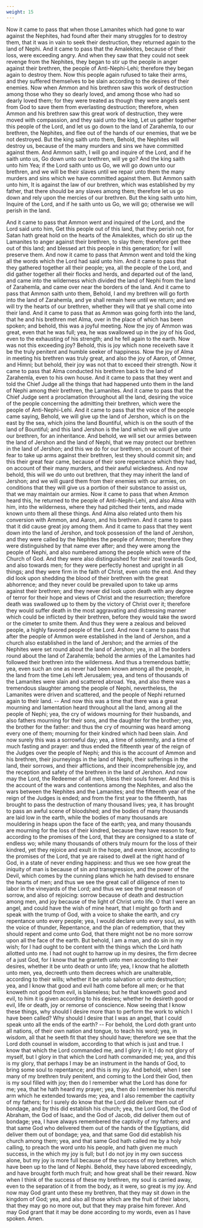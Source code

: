 ```yaml
---
weight: 15
---
```

Now it came to pass that when those Lamanites which had gone to war against the Nephites, had found after their many struggles for to destroy them, that it was in vain to seek their destruction, they returned again to the land of Nephi. And it came to pass that the Amalekites, because of their loss, were exceeding angry. And when they saw that they could not seek revenge from the Nephites, they began to stir up the people in anger against their brethren, the people of Anti-Nephi-Lehi; therefore they began again to destroy them. Now this people again rufused to take their arms, and they suffered themselves to be slain according to the desires of their enemies. Now when Ammon and his brethren saw this work of destruction among those who they so dearly loved, and among those who had so dearly loved them; for they were treated as though they were angels sent from God to save them from everlasting destruction; therefore, when Ammon and his brethren saw this great work of destruction, they were moved with compassion, and they said unto the king, Let us gather together this people of the Lord, and let us go down to the land of Zarahemla, to our brethren, the Nephites, and flee out of the hands of our enemies, that we be not destroyed. But the king saith unto them, Behold, the Nephites will destroy us, because of the many murders and sins we have committed against them. And Ammon saith, I will go and inquire of the Lord, and if he saith unto us, Go down unto our brethren, will ye go? And the king saith unto him Yea; if the Lord saith unto us Go, we will go down unto our brethren, and we will be their slaves until we repair unto them the many murders and sins which we have committed against them. But Ammon saith unto him, It is against the law of our brethren, which was established by my father, that there should be any slaves among them; therefore let us go down and rely upon the mercies of our brethren. But the king saith unto him, Inquire of the Lord, and if he saith unto us Go, we will go; otherwise we will perish in the land.

 And it came to pass that Ammon went and inquired of the Lord, and the Lord said unto him, Get this people out of this land, that they perish not, for Satan hath great hold on the hearts of the Amalekites, which do stir up the Lamanites to anger against their brethren, to slay them; therefore get thee out of this land; and blessed art this people in this generation; for I will preserve them. And now it came to pass that Ammon went and told the king all the words which the Lord had said unto him. And it came to pass that they gathered together all their people; yea, all the people of the Lord, and did gather together all their flocks and herds, and departed out of the land, and came into the wilderness which divided the land of Nephi from the land of Zarahemla, and came over near the borders of the land. And it came to pass that Ammon saith unto them, Behold, I and my brethren will go forth into the land of Zarahemla, and ye shall remain here until we return; and we will try the hearts of our brethren, whether they will that ye shall come into their land. And it came to pass that as Ammon was going forth into the land, that he and his brethren met Alma, over in the place of which has been spoken; and behold, this was a joyful meeting. Now the joy of Ammon was great, even that he was full; yea, he was swallowed up in the joy of his God, even to the exhausting of his strength; and he fell again to the earth. Now was not this exceeding joy? Behold, this is joy which none receiveth save it be the truly penitent and humble seeker of happiness. Now the joy of Alma in meeting his brethren was truly great, and also the joy of Aaron, of Omner, and Himni; but behold, their joy was not that to exceed their strength. Now it came to pass that Alma conducted his brethren back to the land of Zarahemla, even to his own house. And it came to pass that they went and told the Chief Judge all the things that had happened unto them in the land of Nephi among their brethren, the Lamanites. And it came to pass that the Chief Judge sent a proclamation throughout all the land, desiring the voice of the people concerning the admitting their brethren, which were the people of Anti-Nephi-Lehi. And it came to pass that the voice of the people came saying, Behold, we will give up the land of Jershon, which is on the east by the sea, which joins the land Bountiful, which is on the south of the land of Bountiful; and  this land Jershon is the land which we will give unto our brethren, for an inheritance. And behold, we will set our armies between the land of Jershon and the land of Nephi, that we may protect our brethren in the land of Jershon; and this we do for our brethren, on account of their fear to take up arms against their brethren, lest they should commit sin; and this their great fear came, because of their sore repentance which they had, on account of their many murders, and their awful wickedness. And now behold, this will we do unto out brethren, that they may inherit the land of Jershon; and we will guard them from their enemies with our armies, on conditions that they will give us a portion of their substance to assist us, that we may maintain our armies. Now it came to pass that when Ammon heard this, he returned to the people of Anti-Nephi-Lehi, and also Alma with him, into the wilderness, where they had pitched their tents, and made known unto them all these things. And Alma also related unto them his conversion with Ammon, and Aaron, and his brethren. And it came to pass that it did cause great joy among them. And it came to pass that they went down into the land of Jershon, and took possession of the land of Jershon, and they were called by the Nephites the people of Ammon; therefore they were distinguished by that name ever after; and they were among the people of Nephi, and also numbered among the people which were of the Church of God. And they were also distinguished for their zeal towards God, and also towards men; for they were perfectly honest and upright in all things; and they were firm in the faith of Christ, even unto the end. And they did look upon shedding the blood of their brethren with the great abhorrence; and they never could be prevailed upon to take up arms against their brethren; and they never did look upon death with any degree of terror for their hope and views of Christ and the resurrection; therefore death was swallowed up to them by the victory of Christ over it; therefore they would suffer death in the most aggravating and distressing manner which could be inflicted by their brethren, before they would take the sword or the cimeter to smite them. And thus they were a zealous and beloved people, a highly favored people of the Lord. And now it came to pass that after the people of Ammon were established in the land of Jershon, and a church also established in the land of Jershon; and the armies of the Nephites were set round about the land of Jershon; yea, in all  the borders round about the land of Zarahemla; behold the armies of the Lamanites had followed their brethren into the wilderness. And thus a tremendous battle; yea, even such an one as never had been known among all the people, in the land from the time Lehi left Jerusalem; yea, and tens of thousands of the Lamanites were slain and scattered abroad. Yea, and also there was a tremendous slaughter among the people of Nephi, nevertheless, the Lamanites were driven and scattered, and the people of Nephi returned again to their land. -- And now this was a time that there was a great mourning and lamentation heard throughout all the land, among all the people of Nephi; yea, the cry of widows mourning for their husbands, and also fathers mourning for their sons, and the daughter for the brother; yea, the brother for the father: and thus the cry of mourning was heard among every one of them; mourning for their kindred which had been slain. And now surely this was a sorrowful day; yea, a time of solemnity, and a time of much fasting and prayer: and thus ended the fifteenth year of the reign of the Judges over the people of Nephi; and this is the account of Ammon and his brethren, their journeyings in the land of Nephi, their sufferings in the land, their sorrows, and their afflictions, and their incomprehensible joy, and the reception and safety of the brethren in the land of Jershon. And now may the Lord, the Redeemer of all men, bless their souls forever. And this is the account of the wars and contentions among the Nephites, and also the wars between the Nephites and the Lamanites; and the fifteenth year of the reign of the Judges is ended; and from the first year to the fifteenth, has brought to pass the destruction of many thousand lives; yea, it has brought to pass an awful scene of bloodshed; and the bodies of many thousands are laid low in the earth, while the bodies of many thousands are mouldering in heaps upon the face of the earth; yea, and many thousands are mourning for the loss of their kindred, because they have reason to fear, according to the promises of the Lord, that they are consigned to a state of endless wo; while many thousands of others truly mourn for the loss of their kindred, yet they rejoice and exult in the hope, and even know, according to the promises of the Lord, that ye are raised to dwell at the right hand of God, in a state of never ending happiness: and thus we see how great the iniquity of man is because of sin and transgression, and the power of the Devil, which comes by the cunning plans which he hath devised to ensnare the hearts of  men; and thus we see the great call of diligence of men to labor in the vineyards of the Lord; and thus we see the great reason of sorrow, and also of rejoicing: sorrow because of death and destruction among men, and joy because of the light of Christ unto life. O that I were an angel, and could have the wish of mine heart, that I might go forth and speak with the trump of God, with a voice to shake the earth, and cry repentance unto every people; yea, I would declare unto every soul, as with the voice of thunder, Repentance, and the plan of redemption, that they should repent and come unto God, that there might not be no more sorrow upon all the face of the earth. But behold, I am a man, and do sin in my wish; for I had ought to be content with the things which the Lord hath allotted unto me. I had not ought to harrow up in my desires, the firm decree of a just God, for I know that he granteth unto men according to their desires, whether it be unto death or unto life; yea, I know that he allotteth unto men, yea, decreeth unto them decrees which are unalterable, according to their wills; whether it be unto salvation or unto destruction; yea, and I know that good and evil hath come before all men; or he that knoweth not good from evil, is blameless; but he that knoweth good and evil, to him it is given according to his desires; whether he desireth good or evil, life or death, joy or remorse of conscience. Now seeing that I know these things, why should I desire more than to perform the work to which I have been called? Why should I desire that I was an angel, that I could speak unto all the ends of the earth? -- For behold, the Lord doth grant unto all nations, of their own nation and tongue, to teach his word; yea, in wisdom, all that he seeth fit that they should have; therefore we see that the Lord doth counsel in wisdom, according to that which is just and true. I know that which the Lord commanded me, and I glory in it; I do not glory of myself, but I glory in that which the Lord hath commanded me; yea, and this is my glory, that perhaps I may be an instrument in the hands of God, to bring some soul to repentance; and this is my joy. And behold, when I see many of my brethren truly penitent, and coming to the Lord their God, then is my soul filled with joy; then do I remember what the Lord has done for me; yea, that he hath heard my prayer; yea, then do I remember his merciful arm which he extended towards me; yea, and I also remember the captivity of my fathers; for I surely do know that the Lord did deliver them out of bondage, and by this did establish  his church; yea, the Lord God, the God of Abraham, the God of Isaac, and the God of Jacob, did deliver them out of bondage; yea, I have always remembered the captivity of my fathers; and that same God who delivered them out of the hands of the Egyptians, did deliver them out of bondage; yea, and that same God did establish his church among them; yea, and that same God hath called me by a holy calling, to preach the word unto his people, and hath given me much success, in the which my joy is full; but I do not joy in my own success alone, but my joy is more full because of the success of my brethren, which have been up to the land of Nephi. Behold, they have labored exceedingly, and have brought forth much fruit; and how great shall be their reward. Now when I think of the success of these my brethren, my soul is carried away, even to the separation of it from the body, as it were, so great is my joy. And now may God grant unto these my brethren, that they may sit down in the kingdom of God; yea, and also all those which are the fruit of their labors, that they may go no more out, but that they may praise him forever. And may God grant that it may be done according to my words, even as I have spoken. Amen.